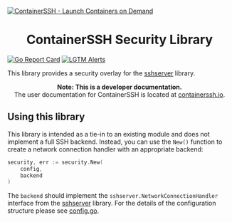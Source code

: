 [![ContainerSSH - Launch Containers on Demand](https://containerssh.github.io/images/logo-for-embedding.svg)](https://containerssh.io/)

<!--suppress HtmlDeprecatedAttribute -->
<h1 align="center">ContainerSSH Security Library</h1>

[![Go Report Card](https://goreportcard.com/badge/github.com/containerssh/security?style=for-the-badge)](https://goreportcard.com/report/github.com/containerssh/security)
[![LGTM Alerts](https://img.shields.io/lgtm/alerts/github/ContainerSSH/security?style=for-the-badge)](https://lgtm.com/projects/g/ContainerSSH/security/)

This library provides a security overlay for the [sshserver](https://github.com/containerssh/sshserver) library.

<p align="center"><strong>Note: This is a developer documentation.</strong><br />The user documentation for ContainerSSH is located at <a href="https://containerssh.github.io">containerssh.io</a>.</p>

## Using this library

This library is intended as a tie-in to an existing module and does not implement a full SSH backend. Instead, you can use the `New()` function to create a network connection handler with an appropriate backend:

```go
security, err := security.New(
    config,
    backend
)
```

The `backend` should implement the `sshserver.NetworkConnectionHandler` interface from the [sshserver](https://github.com/containerssh/sshserver) library. For the details of the configuration structure please see [config.go](config.go).